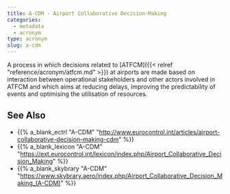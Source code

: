 ```yaml
---
title: A-CDM - Airport Collaborative Decision-Making
categories:
  - metadata
  - acronym
type: acronym
slug: a-cdm
---
```


A process in which decisions related to [ATFCM]({{< relref "reference/acronym/atfcm.md" >}})
at airports are made based on interaction between operational stakeholders and
other actors involved in ATFCM and which aims at reducing delays, improving the
predictability of events and optimising the utilisation of resources.

## See Also

* {{% a_blank_ectrl "A-CDM" "http://www.eurocontrol.int/articles/airport-collaborative-decision-making-cdm" %}}
* {{% a_blank_lexicon "A-CDM" "https://ext.eurocontrol.int/lexicon/index.php/Airport_Collaborative_Decision_Making" %}}
* {{% a_blank_skybrary "A-CDM" "https://www.skybrary.aero/index.php/Airport_Collaborative_Decision_Making_(A-CDM)" %}}
